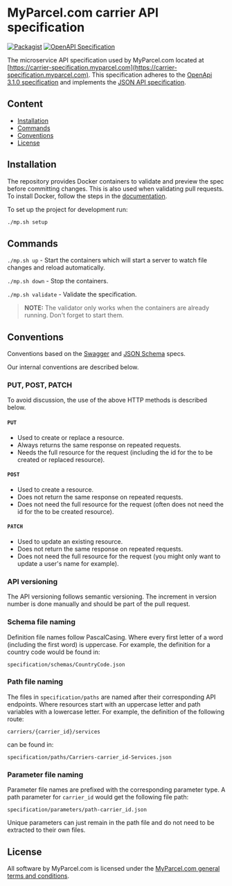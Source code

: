 # MyParcel.com carrier API specification

[![Packagist](https://img.shields.io/packagist/v/myparcelcom/carrier-specification.svg)](https://packagist.org/packages/myparcelcom/carrier-specification)
[![OpenAPI Specification](https://img.shields.io/badge/OpenAPI-3.1.0-brightgreen.svg)](https://github.com/OAI/OpenAPI-Specification)

The microservice API specification used by MyParcel.com located at [https://carrier-specification.myparcel.com](https://carrier-specification.myparcel.com). This specification adheres to the [OpenApi 3.1.0 specification](https://github.com/OAI/OpenAPI-Specification) and implements the [JSON API specification](https://jsonapi.org).

## Content
- [Installation](#installation)
- [Commands](#commands)
- [Conventions](#conventions)
- [License](#license)

## Installation
The repository provides Docker containers to validate and preview the spec before committing changes. This is also used when validating pull requests. To install Docker, follow the steps in the [documentation](https://docs.myparcel.com/development.html#docker).

To set up the project for development run:

```bash
./mp.sh setup
```

## Commands

`./mp.sh up` - Start the containers which will start a server to watch file changes and reload automatically.

`./mp.sh down` - Stop the containers.

`./mp.sh validate` - Validate the specification.

> **NOTE:** The validator only works when the containers are already running. Don't forget to start them.

## Conventions
Conventions based on the [Swagger](https://swagger.io/specification) and [JSON Schema](https://json-schema.org) specs.

Our internal conventions are described below.

### PUT, POST, PATCH
To avoid discussion, the use of the above HTTP methods is described below.

#### `PUT`
- Used to create or replace a resource.
- Always returns the same response on repeated requests.
- Needs the full resource for the request (including the id for the to be created or replaced resource).

#### `POST`
- Used to create a resource.
- Does not return the same response on repeated requests.
- Does not need the full resource for the request (often does not need the id for the to be created resource).

#### `PATCH`
- Used to update an existing resource.
- Does not return the same response on repeated requests.
- Does not need the full resource for the request (you might only want to update a user's name for example).

### API versioning
The API versioning follows semantic versioning. The increment in version number is done manually and should be part of the pull request.

### Schema file naming
Definition file names follow PascalCasing. Where every first letter of a word (including the first word) is uppercase. For example, the definition for a country code would be found in:

```
specification/schemas/CountryCode.json
```

### Path file naming
The files in `specification/paths` are named after their corresponding API endpoints. Where resources start with an uppercase letter and path variables with a lowercase letter. For example, the definition of the following route:

```
carriers/{carrier_id}/services
```

can be found in:

```
specification/paths/Carriers-carrier_id-Services.json
```

### Parameter file naming
Parameter file names are prefixed with the corresponding parameter type. A path parameter for `carrier_id` would get the following file path:

```
specification/parameters/path-carrier_id.json
```

Unique parameters can just remain in the path file and do not need to be extracted to their own files.

## License
All software by MyParcel.com is licensed under the [MyParcel.com general terms and conditions](https://www.myparcel.com/legal).
